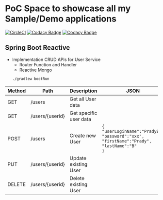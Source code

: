 # PoC Space to showcase all my Sample/Demo applications

[![CircleCI](https://circleci.com/gh/pradyb/poc-space/tree/master.svg?style=svg)](https://circleci.com/gh/pradyb/poc-space/tree/master)
[![Codacy Badge](https://api.codacy.com/project/badge/Grade/4b8bdfb38f2b4c3087c2076429e09885)](https://www.codacy.com/app/pradyb/poc-space?utm_source=github.com&amp;utm_medium=referral&amp;utm_content=pradyb/poc-space&amp;utm_campaign=Badge_Grade)
[![Codacy Badge](https://api.codacy.com/project/badge/Coverage/4b8bdfb38f2b4c3087c2076429e09885)](https://www.codacy.com/app/pradyb/poc-space?utm_source=github.com&utm_medium=referral&utm_content=pradyb/poc-space&utm_campaign=Badge_Coverage)


## Spring Boot Reactive 
 * Implementation CRUD APIs for User Service 
    * Router Function and Handler 
    * Reactive Mongo
    ```sh
    ./gradlew bootRun
    ```
    
Method	| Path	| Description | JSON
------------- | ------------------------- | ------------- | --------
GET	| /users	| Get all User data		
GET	| /users/{userid}	| Get specific user data
POST	| /users	| Create new User | `{`<br>`"userLoginName":"PradyB",`<br>`"password":"xxx",`<br>`"firstName":"Prady",`<br>`"lastName":"B"`<br>`}`
PUT	| /users/{userid}	| Update existing User
DELETE	| /users/{userid}	| Delete existing User

## 